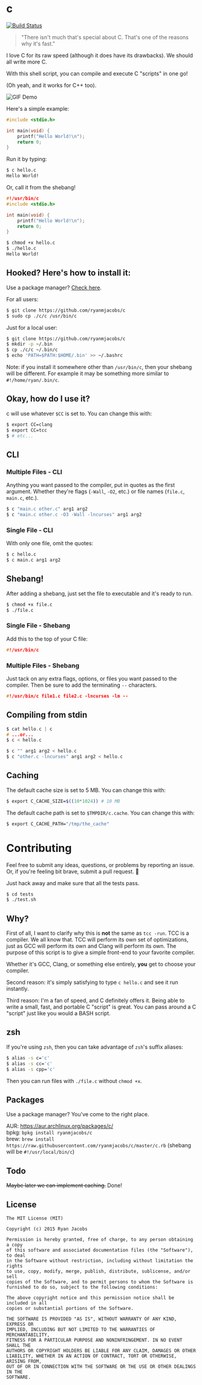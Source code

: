 # c

[![Build Status](https://travis-ci.org/ryanmjacobs/c.svg)](https://travis-ci.org/ryanmjacobs/c)

> "There isn't much that's special about C. That's one of the reasons why it's fast."

I love C for its raw speed (although it does have its drawbacks). We
should all write more C.

With this shell script, you can compile and execute C "scripts" in
one go!

(Oh yeah, and it works for C++ too).

![GIF Demo](http://i.imgur.com/aWnG03r.gif)

Here's a simple example:
```c
#include <stdio.h>

int main(void) {
    printf("Hello World!\n");
    return 0;
}
```

Run it by typing:
```bash
$ c hello.c
Hello World!
```

Or, call it from the shebang!
```c
#!/usr/bin/c
#include <stdio.h>

int main(void) {
    printf("Hello World!\n");
    return 0;
}
```
```bash
$ chmod +x hello.c
$ ./hello.c
Hello World!
```

## Hooked? Here's how to install it:
Use a package manager? [Check here](https://github.com/ryanmjacobs/c#packages).

For all users:
```bash
$ git clone https://github.com/ryanmjacobs/c
$ sudo cp ./c/c /usr/bin/c
```

Just for a local user:
```bash
$ git clone https://github.com/ryanmjacobs/c
$ mkdir -p ~/.bin
$ cp ./c/c ~/.bin/c
$ echo 'PATH=$PATH:$HOME/.bin' >> ~/.bashrc
```

Note: if you install it somewhere other than `/usr/bin/c`, then your shebang will be different.
For example it may be something more similar to `#!/home/ryan/.bin/c`.

## Okay, how do I use it?
c will use whatever `$CC` is set to. You can change this with:
```bash
$ export CC=clang
$ export CC=tcc
$ # etc...
```
## CLI
### Multiple Files - CLI
Anything you want passed to the compiler, put in quotes as the first argument.
Whether they're flags (`-Wall`, `-O2`, etc.) or file names (`file.c`,
`main.c`, etc.).

```bash
$ c "main.c other.c" arg1 arg2
$ c "main.c other.c -O3 -Wall -lncurses" arg1 arg2
```
### Single File - CLI
With only one file, omit the quotes:
```bash
$ c hello.c
$ c main.c arg1 arg2
```

## Shebang!
After adding a shebang, just set the file to executable and it's ready to run.
```bash
$ chmod +x file.c
$ ./file.c
```

### Single File - Shebang
Add this to the top of your C file:
```c
#!/usr/bin/c
```

### Multiple Files - Shebang
Just tack on any extra flags, options, or files you want passed to the compiler.
Then be sure to add the terminating `--` characters.
```c
#!/usr/bin/c file1.c file2.c -lncurses -lm --
```

## Compiling from stdin
```c
$ cat hello.c | c
# ...or...
$ c < hello.c
```
```c
$ c "" arg1 arg2 < hello.c
$ c "other.c -lncurses" arg1 arg2 < hello.c
```

## Caching
The default cache size is set to 5 MB. You can change this with:
```bash
$ export C_CACHE_SIZE=$((10*1024)) # 10 MB
```
The default cache path is set to `$TMPDIR/c.cache`. You can change this with:
```bash
$ export C_CACHE_PATH="/tmp/the_cache"
```

# Contributing
Feel free to submit any ideas, questions, or problems by reporting an issue.
Or, if you're feeling bit brave, submit a pull request. :grimacing:

Just hack away and make sure that all the tests pass.
```bash
$ cd tests
$ ./test.sh
```

## Why?
First of all, I want to clarify why this is **not** the same as `tcc -run`.
TCC is a compiler. We all know that. TCC will perform its own set of
optimizations, just as GCC will perform its own and Clang will perform its own.
The purpose of this script is to give a simple front-end to your favorite
compiler.

Whether it's GCC, Clang, or something else entirely, **you** get to choose
your compiler.

Second reason: it's simply satisfying to type `c hello.c` and see it run instantly.

Third reason: I'm a fan of speed, and C definitely offers it. Being able to
write a small, fast, and portable C "script" is great. You can pass around a
C "script" just like you would a BASH script.

## zsh
If you're using `zsh`, then you can take advantage of `zsh`'s suffix aliases:
```bash
$ alias -s c='c'
$ alias -s cc='c'
$ alias -s cpp='c'
```
Then you can run files with `./file.c` without `chmod +x`.

## Packages
Use a package manager? You've come to the right place.

AUR: https://aur.archlinux.org/packages/c/<br>
bpkg: `bpkg install ryanmjacobs/c`<br>
brew: `brew install https://raw.githubusercontent.com/ryanmjacobs/c/master/c.rb`
(shebang will be `#!/usr/local/bin/c`)<br>

## Todo
~~Maybe later we can implement caching.~~ Done!

## License
```
The MIT License (MIT)

Copyright (c) 2015 Ryan Jacobs

Permission is hereby granted, free of charge, to any person obtaining a copy
of this software and associated documentation files (the "Software"), to deal
in the Software without restriction, including without limitation the rights
to use, copy, modify, merge, publish, distribute, sublicense, and/or sell
copies of the Software, and to permit persons to whom the Software is
furnished to do so, subject to the following conditions:

The above copyright notice and this permission notice shall be included in all
copies or substantial portions of the Software.

THE SOFTWARE IS PROVIDED "AS IS", WITHOUT WARRANTY OF ANY KIND, EXPRESS OR
IMPLIED, INCLUDING BUT NOT LIMITED TO THE WARRANTIES OF MERCHANTABILITY,
FITNESS FOR A PARTICULAR PURPOSE AND NONINFRINGEMENT. IN NO EVENT SHALL THE
AUTHORS OR COPYRIGHT HOLDERS BE LIABLE FOR ANY CLAIM, DAMAGES OR OTHER
LIABILITY, WHETHER IN AN ACTION OF CONTRACT, TORT OR OTHERWISE, ARISING FROM,
OUT OF OR IN CONNECTION WITH THE SOFTWARE OR THE USE OR OTHER DEALINGS IN THE
SOFTWARE.
```
